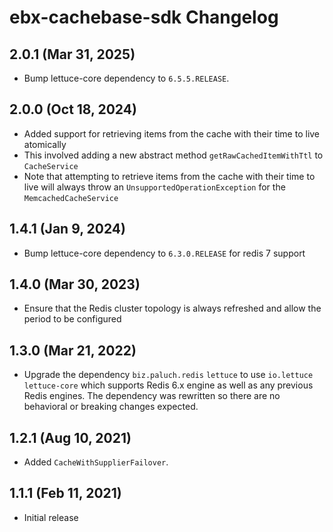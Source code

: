 # ebx-cachebase-sdk Changelog

## 2.0.1 (Mar 31, 2025)

* Bump lettuce-core dependency to `6.5.5.RELEASE`.

## 2.0.0 (Oct 18, 2024)
* Added support for retrieving items from the cache with their time to live atomically
* This involved adding a new abstract method `getRawCachedItemWithTtl` to `CacheService`
* Note that attempting to retrieve items from the cache with their time to live will always 
  throw an `UnsupportedOperationException` for the `MemcachedCacheService`

## 1.4.1 (Jan 9, 2024)

* Bump lettuce-core dependency to `6.3.0.RELEASE` for redis 7 support

## 1.4.0 (Mar 30, 2023)

* Ensure that the Redis cluster topology is always refreshed and allow the period to be configured
  
## 1.3.0 (Mar 21, 2022)

* Upgrade the dependency `biz.paluch.redis` `lettuce`  to use `io.lettuce` `lettuce-core` which 
  supports Redis 6.x engine as well as any previous Redis engines. The dependency was rewritten 
  so there are no behavioral or breaking changes expected.

## 1.2.1 (Aug 10, 2021)

* Added `CacheWithSupplierFailover`.

## 1.1.1 (Feb 11, 2021)

* Initial release
